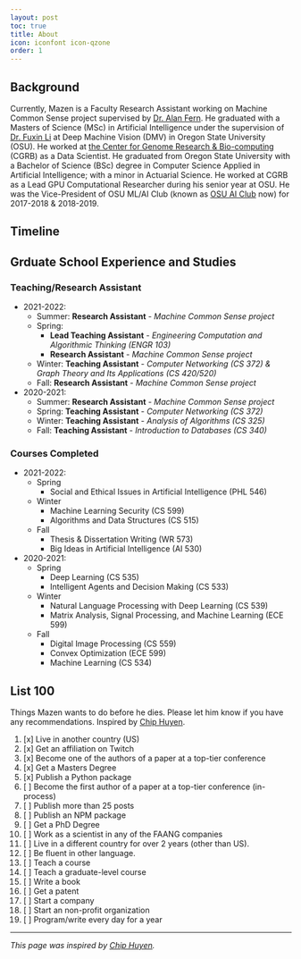 ```yaml
---
layout: post
toc: true
title: About
icon: iconfont icon-qzone
order: 1
---
```


## Background

Currently, Mazen is a Faculty Research Assistant working on Machine Common Sense project supervised by [Dr. Alan Fern](https://eecs.oregonstate.edu/people/fern-alan). He graduated with a Masters of Science (MSc) in Artificial Intelligence under the supervision of [Dr. Fuxin Li](http://web.engr.oregonstate.edu/~lif/) at Deep Machine Vision (DMV) in Oregon State University (OSU). He worked at [the Center for Genome Research & Bio-computing](https://cgrb.oregonstate.edu/) (CGRB) as a Data Scientist. He graduated from Oregon State University with a Bachelor of Science (BSc) degree in Computer Science Applied in Artificial Intelligence; with a minor in Actuarial Science. He worked at CGRB as a Lead GPU Computational Researcher during his senior year at OSU. He was the Vice-President of OSU ML/AI Club (known as [OSU AI Club](https://osuai.club) now) for 2017-2018 & 2018-2019.

## Timeline

<div id="timesheet"></div>

<script>
  new Timesheet('timesheet', 2015, 2024, [
  ['09/2015', '06/2019', 'Bacholars', 'dolor'],
  ['09/2019', '06/2019', 'Lead Undergraduate GPU Researcher', 'lorem'],
  ['10/2019', '06/2020', 'Data Scientist', 'ipsum'],
  ['09/2020', '08/2022', 'Masters', 'dolor'],
  ['09/2020', '06/2021', 'Graduate Teaching Assistant', 'lorem'],
  ['06/2021', '01/2022', 'Graduate Research Assistant', 'lorem'],
  ['01/2022', '03/2022', 'Graduate Teaching Assistant', 'lorem'],
  ['03/2022', '06/2022', 'Lead Graduate Teaching Assistant', 'lorem'],
  ['03/2022', '08/2022', 'Graduate Research Assistant', 'lorem'],
  ['10/2022', '10/2023', 'Faculty Research Assistant', 'ipsum'],
]);
</script>


## Grduate School Experience and Studies

### Teaching/Research Assistant
- 2021-2022:
  - Summer: **Research Assistant** - *Machine Common Sense project*
  - Spring:
    - **Lead Teaching Assistant** - *Engineering Computation and Algorithmic Thinking (ENGR 103)*
    - **Research Assistant** - *Machine Common Sense project*
  - Winter: **Teaching Assistant** - *Computer Networking (CS 372) & Graph Theory and Its Applications (CS 420/520)*
  - Fall: **Research Assistant** - *Machine Common Sense project*
- 2020-2021:
  - Summer: **Research Assistant** - *Machine Common Sense project*
  - Spring: **Teaching Assistant** - *Computer Networking (CS 372)*
  - Winter: **Teaching Assistant** - *Analysis of Algorithms (CS 325)*
  - Fall: **Teaching Assistant** - *Introduction to Databases (CS 340)*

### Courses Completed
- 2021-2022:
  - Spring
    - Social and Ethical Issues in Artificial Intelligence (PHL 546)
  - Winter
    - Machine Learning Security (CS 599)
    - Algorithms and Data Structures (CS 515)
  - Fall
    - Thesis & Dissertation Writing (WR 573)
    - Big Ideas in Artificial Intelligence (AI 530)
- 2020-2021:
  - Spring
    - Deep Learning (CS 535)
    - Intelligent Agents and Decision Making (CS 533)
  - Winter
    - Natural Language Processing with Deep Learning (CS 539)
    - Matrix Analysis, Signal Processing, and Machine Learning (ECE 599)
  - Fall
    - Digital Image Processing (CS 559)
    - Convex Optimization (ECE 599)
    - Machine Learning (CS 534)

## List 100

Things Mazen wants to do before he dies. Please let him know if you have any recommendations. Inspired by [Chip Huyen](https://huyenchip.com/).

1. [x] Live in another country (US)
2. [x] Get an affiliation on Twitch
3. [x] Become one of the authors of a paper at a top-tier conference
4. [x] Get a Masters Degree
5. [x] Publish a Python package
6. [ ] Become the first author of a paper at a top-tier conference (in-process)
7. [ ] Publish more than 25 posts
8. [ ] Publish an NPM package
9. [ ] Get a PhD Degree
10.  [ ] Work as a scientist in any of the FAANG companies
11. [ ] Live in a different country for over 2 years (other than US).
12. [ ] Be fluent in other language.
13. [ ] Teach a course
14. [ ] Teach a graduate-level course
15. [ ] Write a book
16. [ ] Get a patent
17. [ ] Start a company
18. [ ] Start an non-profit organization
19. [ ] Program/write every day for a year


---
*This page was inspired by [Chip Huyen](https://huyenchip.com/).*
